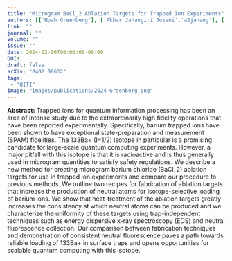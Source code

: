 ```yaml
---
title: "Microgram BaCl_2 Ablation Targets for Trapped Ion Experiments"
authors: [['Noah Greenberg'], ['Akbar Jahangiri Jozani','a2jahang'], ['Collin JC Epstein'], ['Xinghe Tan','Hawking Tan'], ['Rajibul Islam', 'krislam'], ['Crystal Senko']]
link: ""
journal: ""
volume: ""
issue: ""
date: 2024-02-06T00:00:00-00:00
DOI: 
draft: false
arXiv: "2402.06632"
tags:
 - "QITI" 
image: "images/publications/2024-Greenberg.png"
---
```


**Abstract:** Trapped ions for quantum information processing has been an area of intense study due to the extraordinarily high
 fidelity operations that have been reported experimentally. Specifically, barium trapped ions have been shown to have
 exceptional state-preparation and measurement (SPAM) fidelities. The 133Ba+ (I=1/2) isotope in particular is a promising candidate
 for large-scale quantum computing experiments. However, a major pitfall with this isotope is that it is radioactive and
 is thus generally used in microgram quantities to satisfy safety regulations. We describe a new method for creating microgram
 barium chloride (BaCl_2) ablation targets for use in trapped ion experiments and compare our procedure to previous methods. We outline
 two recipes for fabrication of ablation targets that increase the production of neutral atoms for isotope-selective loading of barium ions.
 We show that heat-treatment of the ablation targets greatly increases the consistency at which neutral atoms can be produced
 and we characterize the uniformity of these targets using trap-independent techniques such as energy dispersive x-ray spectroscopy (EDS)
 and neutral fluorescence collection. Our comparison between fabrication techniques and demonstration of consistent neutral fluorescence
 paves a path towards reliable loading of 133Ba+ in surface traps and opens opportunities for scalable quantum computing with this isotope.